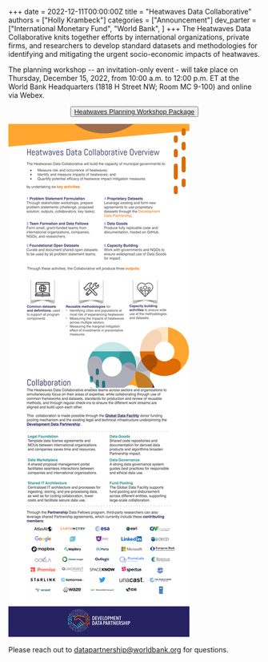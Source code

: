 +++
date =  2022-12-11T00:00:00Z
title = "Heatwaves Data Collaborative"
authors = ["Holly Krambeck"]
categories = ["Announcement"]
dev_parter = ["International Monetary Fund", "World Bank", ]
+++
The Heatwaves Data Collaborative knits together efforts by international organizations, private firms, and researchers to develop standard datasets and methodologies for identifying and mitigating the urgent socio-economic impacts of heatwaves.

The planning workshop -- an invitation-only event - will take place on Thursday, December 15, 2022, from 10:00 a.m. to 12:00 p.m. ET at the World Bank Headquarters (1818 H Street NW; Room MC 9-100) and online via Webex.

<p style="text-align:center">
<button type="button" class="btn btn-outline-info"><a href="https://datapartnership.org/heatwaves/"> Heatwaves Planning Workshop Package</a>
</button>
</p>

![](heatwaves_overview.png)

Please reach out to datapartnership@worldbank.org for questions.
